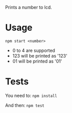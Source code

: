Prints a number to lcd.

# Usage
 `npm start <number>`

 - 0 to 4 are supported
 - 123 will be printed as '123'
 - 01 will be printed as '01'


 # Tests
 You need to:
 `npm install`
 
 And then:
  `npm test`